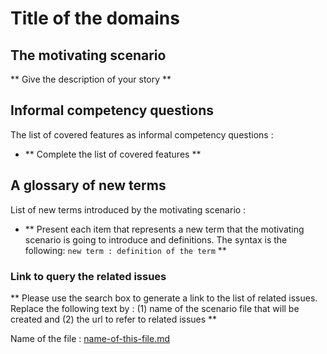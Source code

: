 # **Title of the domains**

## **The motivating scenario**

** Give the description of your story **


## **Informal competency questions**

The list of covered features as informal competency questions : 
* ** Complete the list of covered features **


## **A glossary of new terms**

List of new terms introduced by the motivating scenario :
* ** Present each item that represents a new term that the motivating scenario is going to introduce and definitions. The syntax is the following: `new term : definition of the term`  **


### **Link to query the related issues** 
** Please use the search box to generate a link to the list of related issues.
Replace the following text by : (1) name of the scenario file that will be created and (2) the url to refer to related issues **

Name of the file : [name-of-this-file.md](https://github.com/HyperAgents/ns.hyperagents.org/issues?q=name-of-this-file.md)
